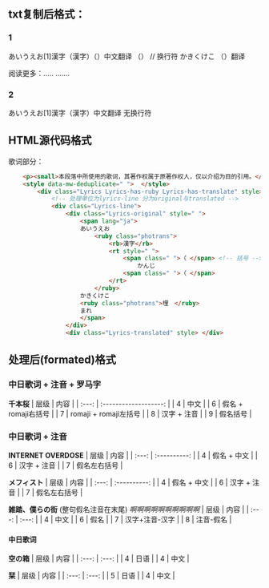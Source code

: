 ## txt复制后格式：
### 1
あいうえお[1]漢字（漢字）（）中文翻译
（） // 换行符
かきくけこ （）翻译

阅读更多：.....
.......

### 2
あいうえお[1]漢字（漢字）中文翻译
无换行符

## HTML源代码格式
歌词部分：
```HTML
    <p><small>本段落中所使用的歌词，其著作权属于原著作权人，仅以介绍为目的引用。</small>
    <style data-mw-deduplicate=" ">  </style>
        <div class="Lyrics Lyrics-has-ruby Lyrics-has-translate" style>
            <!-- 处理单位为lyrics-line 分为original与translated -->
            <div class="Lyrics-line">
                <div class="Lyrics-original" style=" ">
                    <span lang="ja">
                    あいうえお
                        <ruby class="photrans">
                            <rb>漢字</rb>
                            <rt style=" ">
                                <span class=" ">（ </span> <!-- 括号 -->
                                    かんじ
                                <span class=" ">（ </span>
                            </rt>
                        </ruby>
                    かきくけこ
                    <ruby class="photrans">埋　</ruby>
                    まれ
                    </span>
                </div>
                <div class="Lyrics-translated" style> </div>

```


## 处理后(formated)格式
### 中日歌词 + 注音 + 罗马字
**千本桜**
| 层级  |         内容          |
| :---: | :-------------------: |
|   4   |         中文          |
|   6   |  假名 + romaji右括号  |
|   7   | romaji + romaji左括号 |
|   8   |      汉字 + 注音      |
|   9   |       假名括号        |

### 中日歌词 + 注音
**INTERNET OVERDOSE**
| 层级  |     内容     |
| :---: | :----------: |
|   4   | 假名 + 中文  |
|   6   | 汉字 + 注音  |
|   7   | 假名左右括号 |

**メフィスト**
| 层级  |     内容     |
| :---: | :----------: |
|   4   | 假名 + 中文  |
|   6   | 汉字 + 注音  |
|   7   | 假名左右括号 |

**雑踏、僕らの街**
(整句假名注音在末尾) _啊啊啊啊啊啊啊啊啊啊_
| 层级  | 内容  |
| :---: | :---: |
|   4   | 中文  |
|   6   | 假名  |
|   7   | 汉字+注音-汉字  |
|   8   | 注音-假名  |

#### 中日歌词
**空の箱**
| 层级  | 内容  |
| :---: | :---: |
|   4   | 日语  |
|   4   | 中文  |

**栞**
| 层级  | 内容  |
| :---: | :---: |
|   5   | 日语  |
|   4   | 中文  |